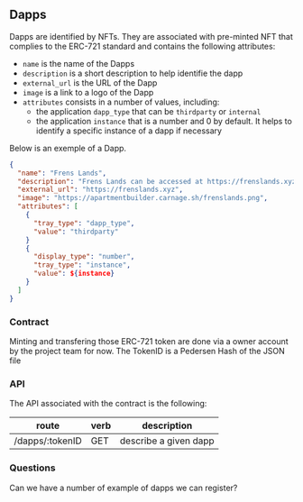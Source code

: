 ## Dapps

Dapps are identified by NFTs. They are associated with pre-minted NFT that
complies to the ERC-721 standard and contains the following attributes:

- `name` is the name of the Dapps
- `description` is a short description to help identifie the dapp
- `external_url` is the URL of the Dapp
- `image` is a link to a logo of the Dapp
- `attributes` consists in a number of values, including:
  - the application `dapp_type` that can be `thirdparty` or `internal`
  - the application `instance` that is a number and 0 by default. It helps to
    identify a specific instance of a dapp if necessary

Below is an exemple of a Dapp.

```json
{
  "name": "Frens Lands",
  "description": "Frens Lands can be accessed at https://frenslands.xyz", 
  "external_url": "https://frenslands.xyz", 
  "image": "https://apartmentbuilder.carnage.sh/frenslands.png", 
  "attributes": [
    { 
      "tray_type": "dapp_type",
      "value": "thirdparty"
    }
    {
      "display_type": "number",
      "tray_type": "instance",
      "value": ${instance}
    }
  ] 
}
```

### Contract

Minting and transfering those ERC-721 token are done via a owner account by the
project team for now. The TokenID is a Pedersen Hash of the JSON file

### API

The API associated with the contract is the following:

| route           | verb | description           |
| --------------- | ---- | --------------------- |
| /dapps/:tokenID | GET  | describe a given dapp |


### Questions

Can we have a number of example of dapps we can register?